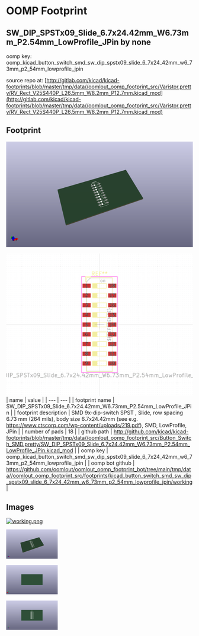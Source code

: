 # OOMP Footprint  
## SW_DIP_SPSTx09_Slide_6.7x24.42mm_W6.73mm_P2.54mm_LowProfile_JPin  by none  
  
oomp key: oomp_kicad_button_switch_smd_sw_dip_spstx09_slide_6_7x24_42mm_w6_73mm_p2_54mm_lowprofile_jpin  
  
source repo at: [http://gitlab.com/kicad/kicad-footprints/blob/master/tmp/data//oomlout_oomp_footprint_src/Varistor.pretty/RV_Rect_V25S440P_L26.5mm_W8.2mm_P12.7mm.kicad_mod](http://gitlab.com/kicad/kicad-footprints/blob/master/tmp/data//oomlout_oomp_footprint_src/Varistor.pretty/RV_Rect_V25S440P_L26.5mm_W8.2mm_P12.7mm.kicad_mod)  
## Footprint  
  
[![working_kicad_pcb_3d.png](working_kicad_pcb_3d_600.png)](working_kicad_pcb_3d.png)  
  
[![working.png](working_600.png)](working.png)  
| name | value | 
| --- | --- | 
| footprint name | SW_DIP_SPSTx09_Slide_6.7x24.42mm_W6.73mm_P2.54mm_LowProfile_JPin | 
| footprint description | SMD 9x-dip-switch SPST , Slide, row spacing 6.73 mm (264 mils), body size 6.7x24.42mm (see e.g. https://www.ctscorp.com/wp-content/uploads/219.pdf), SMD, LowProfile, JPin | 
| number of pads | 18 | 
| github path | http://github.com/kicad/kicad-footprints/blob/master/tmp/data//oomlout_oomp_footprint_src/Button_Switch_SMD.pretty/SW_DIP_SPSTx09_Slide_6.7x24.42mm_W6.73mm_P2.54mm_LowProfile_JPin.kicad_mod | 
| oomp key | oomp_kicad_button_switch_smd_sw_dip_spstx09_slide_6_7x24_42mm_w6_73mm_p2_54mm_lowprofile_jpin | 
| oomp bot github | https://github.com/oomlout/oomlout_oomp_footprint_bot/tree/main/tmp/data//oomlout_oomp_footprint_src/footprints/kicad_button_switch_smd_sw_dip_spstx09_slide_6_7x24_42mm_w6_73mm_p2_54mm_lowprofile_jpin/working | 
## Images  
  
[![working.png](working_140.png)](working.png)  
  
[![working_kicad_pcb_3d.png](working_kicad_pcb_3d_140.png)](working_kicad_pcb_3d.png)  
  
[![working_kicad_pcb_3d_back.png](working_kicad_pcb_3d_back_140.png)](working_kicad_pcb_3d_back.png)  
  
[![working_kicad_pcb_3d_front.png](working_kicad_pcb_3d_front_140.png)](working_kicad_pcb_3d_front.png)  
